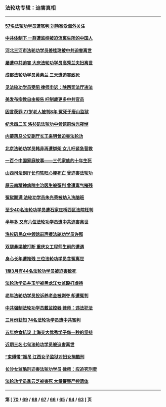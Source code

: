 ### 法轮功专辑：迫害真相
---
#### [57名法轮功学员遭冤判 刘艳案受海外关注](../../pages/nf4379/n13726210.md?05090430) 
#### [中共体制下 一群遭监控被迫流离失所的中国人](../../pages/nf4379/n13725531.md?05090430) 
#### [河北三河市法轮功学员姜桂玲被中共迫害离世](../../pages/nf4379/n13724089.md?05090430) 
#### [屡遭中共迫害 大庆法轮功学员高秀兰夫妇离世](../../pages/nf4379/n13723307.md?05090430) 
#### [成都法轮功学员黄素兰 三天遭迫害致死](../../pages/nf4379/n13722817.md?05090430) 
#### [见法轮功学员受阻 律师申诉：陕西司法厅违法](../../pages/nf4379/n13720981.md?05090430) 
#### [美发布宗教自由报告 吁制裁更多中共官员](../../pages/nf4379/n13720670.md?05090430) 
#### [因言获罪 77岁老人被判8年 冤死于唐山监狱](../../pages/nf4379/n13718512.md?05090430) 
#### [纪念四二五 洛杉矶法轮功中领馆前烛光夜悼](../../pages/nf4379/n13719557.md?05090430) 
#### [内蒙落马公安副厅长王来明曾迫害法轮功](../../pages/nf4379/n13717744.md?05090430) 
#### [北京法轮功学员韩非再遭绑架 女儿吁紧急营救](../../pages/nf4379/n13717927.md?05090430) 
#### [一百个中国家庭故事——三代家族的十年生死](../../pages/nf4379/n13716313.md?05090430) 
#### [山西司法副厅长句轶旺心梗死亡 曾迫害法轮功](../../pages/nf4379/n13716878.md?05090430) 
#### [原云南精神病院主治医生被冤判 曾遭毒气摧残](../../pages/nf4379/n13714548.md?05090430) 
#### [冤狱期满 法轮功学员朱光荣被劫入洗脑班](../../pages/nf4379/n13708358.md?05090430) 
#### [至少40名法轮功学员遭石家庄桥西区法院枉判](../../pages/nf4379/n13713749.md?05090430) 
#### [半年多 又有六位法轮功学员遭中共迫害离世](../../pages/nf4379/n13712382.md?05090430) 
#### [洛杉矶民众中领馆前声援法轮功学员许那](../../pages/nf4379/n13710251.md?05090430) 
#### [双腿鼻梁被打断 重庆女工程师生前的遭遇](../../pages/nf4379/n13709854.md?05090430) 
#### [身心长年遭摧残 三位法轮功学员含冤离世](../../pages/nf4379/n13692679.md?05090430) 
#### [1至3月有44名法轮功学员被迫害致死](../../pages/nf4379/n13704649.md?05090430) 
#### [法轮功学员井玉华被黑龙江女监殴打虐待](../../pages/nf4379/n13709102.md?05090430) 
#### [老年法轮功学员投诉养老金被剥夺 却遭冤判](../../pages/nf4379/n13697069.md?05090430) 
#### [中共强制法轮功学员戴监控器 律师：违法犯法](../../pages/nf4379/n13699665.md?05090430) 
#### [三月份获知 74名法轮功学员遭中共冤判](../../pages/nf4379/n13694951.md?05090430) 
#### [五年绝食抗议 上海交大优秀学子每一秒的坚持](../../pages/nf4379/n13669136.md?05090430) 
#### [近期三名七旬法轮功学员被迫害离世](../../pages/nf4379/n13688715.md?05090430) 
#### [“束缚带”捆吊 江西女子监狱对妇女施酷刑](../../pages/nf4379/n13682860.md?05090430) 
#### [长沙女监酷刑迫害法轮功学员 律师：应追究刑责](../../pages/nf4379/n13684077.md?05090430) 
#### [法轮功学员季云芝被害死 大量警察严控遗体](../../pages/nf4379/n13683424.md?05090430) 

---
#### 第 [ [70](./70.md?05090430) / [69](./69.md?05090430) / [68](./68.md?05090430) / [67](./67.md?05090430) / [66](./66.md?05090430) / [65](./65.md?05090430) / [64](./64.md?05090430) / [63](./63.md?05090430) ] 页
